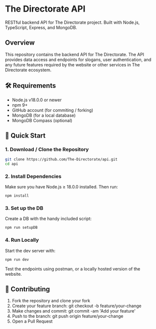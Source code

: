 # The Directorate API
RESTful backend API for The Directorate project.
Built with Node.js, TypeScript, Express, and MongoDB.

## Overview
This repository contains the backend API for The Directorate. The API provides data access and endpoints for slogans, user authentication, and any future features required by the website or other services in The Directorate ecosystem.

## 🛠️ Requirements
- Node.js v18.0.0 or newer
- npm 9+
- GitHub account (for commiting / forking)
- MongoDB (for a local database)
- MongoDB Compass (optional)

## 🚀 Quick Start
### 1. Download / Clone the Repository
```bash
git clone https://github.com/The-Directorate/api.git
cd api
```

### 2. Install Dependencies
Make sure you have Node.js ≥ 18.0.0 installed.
Then run:
```bash
npm install
```

### 3. Set up the DB
Create a DB with the handy included script:
```bash
npm run setupDB
```

### 4. Run Locally
Start the dev server with:
```bash
npm run dev
```

Test the endpoints using postman, or a locally hosted version of the website.


## 🤝 Contributing
1. Fork the repository and clone your fork
2. Create your feature branch: git checkout -b feature/your-change
3. Make changes and commit: git commit -am 'Add your feature'
4. Push to the branch: git push origin feature/your-change
5. Open a Pull Request
